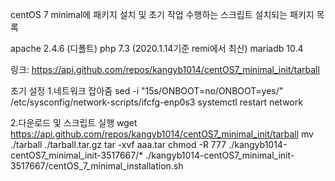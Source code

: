 centOS 7 minimal에 패키지 설치 및 초기 작업 수행하는 스크립트
설치되는 패키지 목록


apache 2.4.6 (디폴트)
php 7.3 (2020.1.14기준 remi에서 최신)
mariadb 10.4

링크: https://api.github.com/repos/kangyb1014/centOS7_minimal_init/tarball


초기 설정
1.네트워크 잡아줌
sed -i "15s/ONBOOT=no/ONBOOT=yes/" /etc/sysconfig/network-scripts/ifcfg-enp0s3
systemctl restart network


2.다운로드 및 스크립트 실행
wget https://api.github.com/repos/kangyb1014/centOS7_minimal_init/tarball
mv ./tarball ./tarball.tar.gz
tar -xvf aaa.tar
chmod -R 777 ./kangyb1014-centOS7_minimal_init-3517667/*
./kangyb1014-centOS7_minimal_init-3517667/centOS_7_minimal_installation.sh

